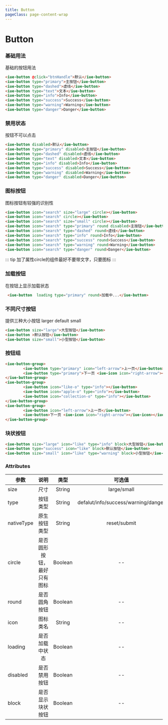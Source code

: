 ```yaml
---
title: Button
pageClass: page-content-wrap
---
```



# Button

### 基础用法
基础的按钮用法
<button-base></button-base>
~~~ html
<iue-button @click="btnHandle">默认</iue-button>
<iue-button type="primary">主按钮</iue-button>
<iue-button type="dashed">虚线</iue-button>
<iue-button type="text">文本</iue-button>
<iue-button type="info">Info</iue-button>
<iue-button type="success">Success</iue-button>
<iue-button type="warning">Warning</iue-button>
<iue-button type="danger">Danger</iue-button>
~~~

### 禁用状态
按钮不可以点击

<button-disabled></button-disabled>
~~~ html
<iue-button disabled>默认</iue-button>
<iue-button type="primary" disabled>主按钮</iue-button>
<iue-button type="dashed" disabled>虚线</iue-button>
<iue-button type="text" disabled>文本</iue-button>
<iue-button type="info" disabled>Info</iue-button>
<iue-button type="success" disabled>Success</iue-button>
<iue-button type="warning" disabled>Warning</iue-button>
<iue-button type="danger" disabled>Danger</iue-button>
~~~


### 图标按钮
图标按钮有较强的识别性

<button-icon></button-icon>
~~~ html
<iue-button icon="search" size="large" circle></iue-button>
<iue-button icon="search" circle></iue-button>
<iue-button icon="search" size="small" circle></iue-button>
<iue-button icon="search" type="primary" round disabled>主按钮</iue-button>
<iue-button icon="search" type="dashed" round>虚线</iue-button>
<iue-button icon="search" type="info" round>Info</iue-button>
<iue-button icon="search" type="success" round>Success</iue-button>
<iue-button icon="search" type="warning" round>Warning</iue-button>
<iue-button icon="search" type="danger" round>Danger</iue-button>
~~~

::: tip
加了属性circle的组件最好不要带文字，只要图标
:::

### 加载按钮
在按钮上显示加载状态

<button-loading></button-loading>
~~~ html
 <iue-button  loading type="primary" round>加载中...</iue-button>
~~~


### 不同尺寸按钮
提供三种大小按钮  larger default small 

<button-size></button-size>
~~~ html
<iue-button size="large">大型按钮</iue-button>
<iue-button >默认按钮</iue-button>
<iue-button size="small">小型按钮</iue-button>
~~~

### 按钮组

<button-group></button-group>
~~~ html
<iue-button-group>
        <iue-button type="primary" icon="left-arrow">上一页</iue-button>
        <iue-button type="primary">下一页 <iue-icon icon="right-arrow"></iue-icon></iue-button>
</iue-button-group>
<iue-button-group>
        <iue-button icon="like-o" type="info"></iue-button>
        <iue-button icon="apple-o" type="info"></iue-button>
        <iue-button icon="collection-o" type="info"></iue-button>
</iue-button-group>
<iue-button-group>
        <iue-button icon="left-arrow">上一页</iue-button>
        <iue-button>下一页 <iue-icon icon="right-arrow"></iue-icon></iue-button>
</iue-button-group>
~~~
### 块状按钮

<button-block></button-block>
~~~ html
<iue-button size="large" icon="like" type="info" block>大型按钮</iue-button>
<iue-button type="success" icon="like" block>默认按钮</iue-button>
<iue-button size="small" icon="like" type="warning" block>小型按钮</iue-button>
~~~
### Attributes

| 参数        | 说明                       | 类型       | 可选值       |默认值       |
| ----------- |:-----------------------:| :----------:| :------------:| :----------:|
| size        | 尺寸                    |    String   | large/small    |  --         |
| type        | 按钮类型                |    String   | defalut/info/success/warning/danger    |  default         |
| nativeType  | 原生按钮类型             |    String   | reset/submit    |  --         |
| circle      | 是否圆形按钮，最好只有图标 |    Boolean   | --    |  false        |
| round       | 是否圆角按钮             |    Boolean   | --    |  false        |
| icon        | 图标类名                 |    String   | --    |  --         |
| loading     | 是否加载中状态            |    Boolean   | --    |  --         |
| disabled    | 是否禁用按钮              |    Boolean   | --    |  --         |
| block       | 是否显示块状按钮          |    Boolean   | --    |  --         |


<style lang="less">
    /* 示例间距 */
    .example-demo{
        margin:10px 0; 
        .iue-button{
            margin-bottom:5px;
        }
    }
</style>
